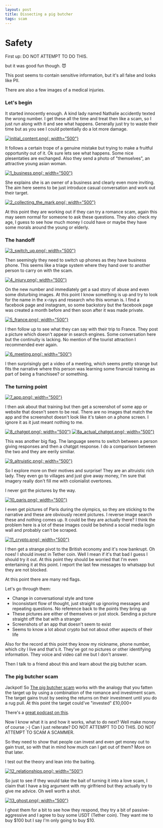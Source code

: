 ```yaml
---
layout: post
title: Dissecting a pig butcher
tags: scam
---
```


# Safety

First up: DO NOT ATTEMPT TO DO THIS.

but it was good fun though. 😈

This post seems to contain sensitive information, but it's all false and looks like PII.

There are also a few images of a medical injuries.

### Let's begin

It started innocently enough. A kind lady named Nathalie accidently texted the wrong number. I get these all the time and treat then like a scam, so I just run along with it and see what happens. Generally just try to waste their time but as you see I could potentially do a lot more damage.

[![initial_content.png](initial_content.png){: width="500"}](initial_content.png)

It follows a certain trope of a genuine mistake but trying to make a fruitful opportunity out of it.
Ok sure lets see what happens. Some nice plesentaties are exchanged. Also they send a photo of "themselves", an attractive young asian woman.

[![1_business.png](1_business.png){: width="500"}](1_business.png)

She explains she is an owner of a business and clearly even more inviting.
The aim here seems to be just introduce casual conversation and work out their target.

[![2_collecting_the_mark.png](2_collecting_the_mark.png){: width="500"}](2_collecting_the_mark.png)

At this point they are working out if they can try a romance scam, again this may seem normal for someone to ask these questions. They also check my age, I guess to see how much money I could have or maybe they have some morals around the young or elderly.

### The handoff

[![3_switch_up.png](3_switch_up.png){: width="500"}](3_switch_up.png)

Then seemingly they need to switch up phones as they have business phone.
This seems like a triage system where they hand over to another person to carry on with the scam.

[![4_injury.png](4_injury.png){: width="500"}](4_injury.png)

On the new number and immediately get a sad story of abuse and even some disturbing images. At this point I know something is up and try to look for the name in the x-rays and research who this woman is. I find a facebook page and instagram, so some backstory but the facebook page was created a month before and then soon after it was made private.

[![5_france.png](5_france.png){: width="500"}](5_france.png)

I then follow up to see what they can say with their trip to France. They post a picture which doesn't appear in search engines. Some conversation here but the continuity is lacking. No mention of the tourist attraction I recommended ever again.

[![6_meeting.png](6_meeting.png){: width="500"}](6_meeting.png)

I then surprisingly get a video of a meeting, which seems pretty strange but fits the narrative where this person was learning some financial training as part of being a franchisee? or something. 

### The turning point

[![7_app.png](7_app.png){: width="500"}](7_app.png)

I then ask about that training but then get a screenshot of some app or website that doesn't seem to be real. There are no images that match the app and the screenshot doesn't look like it's taken on a phone screen. I ignore it as it just meant nothing to me.

[![8_chatgpt.png](8_chatgpt.png){: width="500"}](8_chatgpt.png)
[![8a_actual_chatgpt.png](8a_actual_chatgpt.png){: width="500"}](8a_actual_chatgpt.png)

This was another big flag. The language seems to switch between a person giving responses and then a chatgpt response. I do a comparison between the two and they are eerily similiar.

[![9_altruistic.png](9_altruistic.png){: width="500"}](9_altruistic.png)

So I explore more on their motives and surprise! They are an altruistic rich lady. They even go to villages and just give away money, I'm sure that imagery really don't fill me with colonialist overtones.

I never got the pictures by the way.

[![10_paris.png](10_paris.png){: width="500"}](10_paris.png)

I even get pictures of Paris during the olympics, so they are sticking to the narrative and these are obviously recent pictures. I reverse image search these and nothing comes up. It could be they are actually there? I think the problem here is a lot of these images could be behind a social media login wall and probably can't be scraped.

[![11_crypto.png](11_crypto.png){: width="500"}](11_crypto.png)

I then get a strange pivot to the British economy and it's now bankrupt. Oh noes! I should invest in Tether coin. Well I mean if it's that bad I guess I should try it out.
At this point they should be worried that I'm even entertaining it at this point. I report the last few messages to whatsapp but they are not blocked.

At this point there are many red flags.

Let's go through them:
* Change in conversational style and tone
* Inconsistant flow of thought, just straight up ignoring messages and repeating questions. No reference back to the points they bring up
* These pictures are either of themselves or just stock. Sending a picture straight off the bat with a stranger
* Screenshots of an app that doesn't seem to exist
* Seems to know a lot about crypto but not about other aspects of their life

Also for the record at this point they know my nickname, phone number, which city I live and that's it. They've got no pictures or other identifying information. They voice and video call me but I don't answer.

Then I talk to a friend about this and learn about the pig butcher scam.

### The pig butcher scam

Jackpot! So [The pig butcher scam](https://www.investopedia.com/pig-butchering-scams-8605501) works with the analogy that you fatten the target up by using a combination of the romance and investment scam. The target gains trust by seeing the returns on their investment until you do a rug pull. At this point the target could've "invested" £10,000+

There's a [great podcast on this](https://darknetdiaries.com/episode/141/). 

Now I know what it is and how it works, what to do next? Well make money of course ;-)
Can I just reiterate? DO NOT ATTEMPT TO DO THIS. DO NOT ATTEMPT TO SCAM A SCAMMER.

So they need to show that people can invest and even get money out to gain trust, so with that in mind how much can I get out of them? More on that later.

I test out the theory and lean into the baiting.

[![12_relationships.png](12_relationships.png){: width="500"}](12_relationships.png)

So just to see if they would take the bait of turning it into a love scam, I claim that I have a big argument with my girlfriend but they actually try to give me advice. Oh well worth a shot.

[![13_ghost.png](13_ghost.png){: width="500"}](13_ghost.png)

I ghost them for a bit to see how they respond, they try a bit of passive-aggressive and I agree to buy some USDT (Tether coin). They want me to buy $100 but I say I'm only going to buy $10.